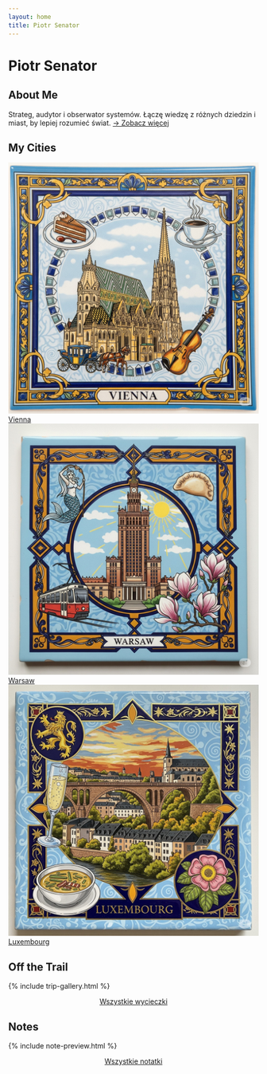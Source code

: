 ```yaml
---
layout: home
title: Piotr Senator
---
```


<div class="intro">
  <h1>Piotr Senator</h1>
</div>

<section class="home-about-and-cities">
  <section class="home-about">
    <h2>About Me</h2>
    <p>Strateg, audytor i obserwator systemów. Łączę wiedzę z różnych dziedzin i miast, by lepiej rozumieć świat.  
    <a href="/about">→ Zobacz więcej</a></p>
  </section>

  <section class="home-cities">
    <h2>My Cities</h2>
    <div class="city-tiles">
      <a href="/cities/vienna/"><img src="/assets/images/city__vienna__1.jpg" alt="Vienna" /><span>Vienna</span></a>
      <a href="/cities/warsaw/"><img src="/assets/images/city__warsaw__1.jpg" alt="Warsaw" /><span>Warsaw</span></a>
      <a href="/cities/luxembourg/"><img src="/assets/images/city__luxembourg__1.jpg" alt="Luxembourg" /><span>Luxembourg</span></a>
    </div>
  </section>
</section>


<section class="home-trail">
  <h2>Off the Trail</h2>
  {% include trip-gallery.html %}
  <p style="text-align: center;"><a class="button" href="/off-the-trail/">Wszystkie wycieczki</a></p>
</section>

<section class="home-notes">
  <h2>Notes</h2>
  {% include note-preview.html %}
  <p style="text-align: center;"><a class="button" href="/notes/">Wszystkie notatki</a></p>
</section>
